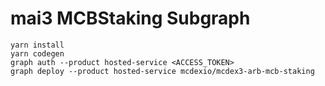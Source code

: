 # mai3 MCBStaking Subgraph

```
yarn install
yarn codegen
graph auth --product hosted-service <ACCESS_TOKEN>
graph deploy --product hosted-service mcdexio/mcdex3-arb-mcb-staking
```
